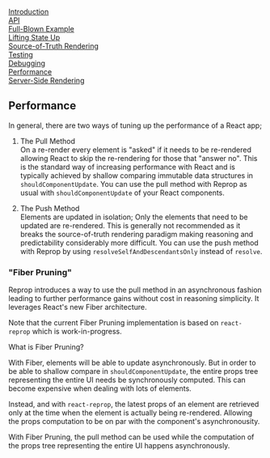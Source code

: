 <!---






    WARNING, READ THIS.
    This is a computed file. Do not edit.
    Edit `/docs/performance.template.md` instead.












    WARNING, READ THIS.
    This is a computed file. Do not edit.
    Edit `/docs/performance.template.md` instead.












    WARNING, READ THIS.
    This is a computed file. Do not edit.
    Edit `/docs/performance.template.md` instead.












    WARNING, READ THIS.
    This is a computed file. Do not edit.
    Edit `/docs/performance.template.md` instead.












    WARNING, READ THIS.
    This is a computed file. Do not edit.
    Edit `/docs/performance.template.md` instead.






-->
[Introduction](/../../)<br/>
[API](/docs/api.md)<br/>
[Full-Blown Example](/docs/full-blown-example.md)<br/>
[Lifting State Up](/docs/lifting-state-up.md)<br/>
[Source-of-Truth Rendering](/docs/source-of-truth-rendering.md)<br/>
[Testing](/docs/testing.md)<br/>
[Debugging](/docs/debugging.md)<br/>
[Performance](/docs/performance.md)<br/>
[Server-Side Rendering](/docs/server-side-rendering.md)

## Performance

In general, there are two ways of tuning up the performance of a React app;

1. The Pull Method
   <br/>
   On a re-render every element is "asked" if it needs to be re-rendered allowing React to skip the re-rendering for those that "answer no".
   This is the standard way of increasing performance with React and is typically achieved by shallow comparing immutable data structures in `shouldComponentUpdate`.
   You can use the pull method with Reprop as usual with `shouldComponentUpdate` of your React components.

2. The Push Method
   <br/>
   Elements are updated in isolation;
   Only the elements that need to be updated are re-rendered.
   This is generally not recommended as it breaks the source-of-truth rendering paradigm making reasoning and predictability considerably more difficult.
   You can use the push method with Reprop by using `resolveSelfAndDescendantsOnly` instead of `resolve`.


### "Fiber Pruning"

Reprop introduces a way to use the pull method in an asynchronous fashion leading to further performance gains without cost in reasoning simplicity.
It leverages React's new Fiber architecture.

Note that the current Fiber Pruning implementation is based on `react-reprop` which is work-in-progress.

What is Fiber Pruning?

With Fiber, elements will be able to update asynchronously.
But in order to be able to shallow compare in `shouldComponentUpdate`,
the entire props tree representing the entire UI needs be synchronously computed.
This can become expensive when dealing with lots of elements.

Instead, and with `react-reprop`, the latest props of an element are retrieved only at the time when the element is actually being re-rendered.
Allowing the props computation to be on par with the component's asynchronousity.

With Fiber Pruning, the pull method can be used while the computation of the props tree representing the entire UI happens asynchronously.


<!---






    WARNING, READ THIS.
    This is a computed file. Do not edit.
    Edit `/docs/performance.template.md` instead.












    WARNING, READ THIS.
    This is a computed file. Do not edit.
    Edit `/docs/performance.template.md` instead.












    WARNING, READ THIS.
    This is a computed file. Do not edit.
    Edit `/docs/performance.template.md` instead.












    WARNING, READ THIS.
    This is a computed file. Do not edit.
    Edit `/docs/performance.template.md` instead.












    WARNING, READ THIS.
    This is a computed file. Do not edit.
    Edit `/docs/performance.template.md` instead.






-->
